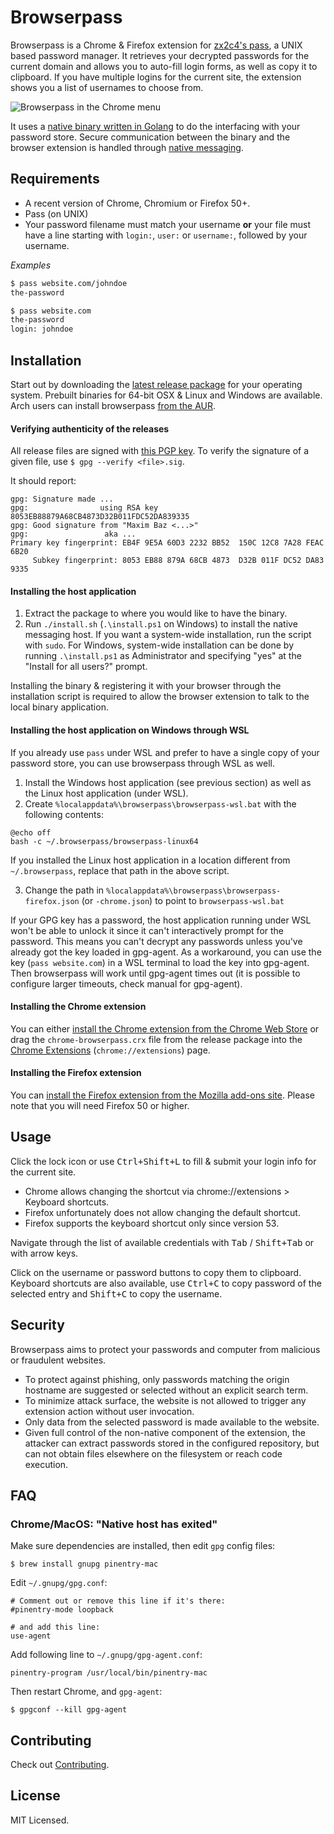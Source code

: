 Browserpass
=======

Browserpass is a Chrome & Firefox extension for [zx2c4's pass](https://www.passwordstore.org/), a UNIX based password manager. It retrieves your decrypted passwords for the current domain and allows you to auto-fill login forms, as well as copy it to clipboard. If you have multiple logins for the current site, the extension shows you a list of usernames to choose from.

![Browserpass in the Chrome menu](https://github.com/dannyvankooten/browserpass/raw/master/assets/example.gif)

It uses a [native binary written in Golang](https://github.com/dannyvankooten/browserpass/blob/master/browserpass.go) to do the interfacing with your password store. Secure communication between the binary and the browser extension is handled through [native messaging](https://developer.chrome.com/extensions/nativeMessaging).

## Requirements

- A recent version of Chrome, Chromium or Firefox 50+.
- Pass (on UNIX)
- Your password filename must match your username **or** your file must have a line starting with `login:`, `user:` or `username:`, followed by your username.

_Examples_

```bash
$ pass website.com/johndoe
the-password

$ pass website.com
the-password
login: johndoe
```

## Installation

Start out by downloading the [latest release package](https://github.com/dannyvankooten/browserpass/releases) for your operating system. Prebuilt binaries for 64-bit OSX & Linux and Windows are available. Arch users can install browserpass [from the AUR](https://aur.archlinux.org/packages/browserpass/).

#### Verifying authenticity of the releases

All release files are signed with [this PGP key](https://keybase.io/maximbaz). To verify the signature of a given file, use `$ gpg --verify <file>.sig`.

It should report: 

```
gpg: Signature made ...
gpg:                using RSA key 8053EB88879A68CB4873D32B011FDC52DA839335
gpg: Good signature from "Maxim Baz <...>"
gpg:                 aka ...
Primary key fingerprint: EB4F 9E5A 60D3 2232 BB52  150C 12C8 7A28 FEAC 6B20
     Subkey fingerprint: 8053 EB88 879A 68CB 4873  D32B 011F DC52 DA83 9335
```

#### Installing the host application

1. Extract the package to where you would like to have the binary.
1. Run `./install.sh` (`.\install.ps1` on Windows) to install the native messaging host. If you want a system-wide installation, run the script with `sudo`. For Windows, system-wide installation can be done by running `.\install.ps1` as Administrator and specifying "yes" at the "Install for all users?" prompt.

Installing the binary & registering it with your browser through the installation script is required to allow the browser extension to talk to the local binary application.

#### Installing the host application on Windows through WSL

If you already use `pass` under WSL and prefer to have a single copy of your password store, you can use browserpass through WSL as well.
1. Install the Windows host application (see previous section) as well as the Linux host application (under WSL).
2. Create `%localappdata%\browserpass\browserpass-wsl.bat` with the following contents:
```
@echo off
bash -c ~/.browserpass/browserpass-linux64
```
If you installed the Linux host application in a location different from `~/.browserpass`, replace that path in the above script.

3. Change the path in `%localappdata%\browserpass\browserpass-firefox.json` (or `-chrome.json`) to point to `browserpass-wsl.bat`

If your GPG key has a password, the host application running under WSL won't be able to unlock it since it can't interactively prompt for the password. This means you can't decrypt any passwords unless you've already got the key loaded in gpg-agent.
As a workaround, you can use the key (`pass website.com`) in a WSL terminal to load the key into gpg-agent. Then browserpass will work until gpg-agent times out (it is possible to configure larger timeouts, check manual for gpg-agent).

#### Installing the Chrome extension

You can either [install the Chrome extension from the Chrome Web Store](https://chrome.google.com/webstore/detail/browserpass/naepdomgkenhinolocfifgehidddafch) or drag the `chrome-browserpass.crx` file from the release package into the [Chrome Extensions](chrome://extensions) (`chrome://extensions`) page.

#### Installing the Firefox extension

You can [install the Firefox extension from the Mozilla add-ons site](https://addons.mozilla.org/en-US/firefox/addon/browserpass-ce/). Please note that you will need Firefox 50 or higher.

## Usage

Click the lock icon or use <kbd>Ctrl+Shift+L</kbd> to fill & submit your login info for the current site.

- Chrome allows changing the shortcut via chrome://extensions > Keyboard shortcuts.
- Firefox unfortunately does not allow changing the default shortcut.
- Firefox supports the keyboard shortcut only since version 53.

Navigate through the list of available credentials with <kbd>Tab</kbd> / <kbd>Shift+Tab</kbd> or with arrow keys.

Click on the username or password buttons to copy them to clipboard. Keyboard shortcuts are also available, use <kbd>Ctrl+C</kbd> to copy password of the selected entry and <kbd>Shift+C</kbd> to copy the username.

## Security

Browserpass aims to protect your passwords and computer from malicious or fraudulent websites.

* To protect against phishing, only passwords matching the origin hostname are suggested or selected without an explicit search term.
* To minimize attack surface, the website is not allowed to trigger any extension action without user invocation.
* Only data from the selected password is made available to the website.
* Given full control of the non-native component of the extension, the attacker can extract passwords stored in the configured repository, but can not obtain files elsewhere on the filesystem or reach code execution.

## FAQ

### Chrome/MacOS: "Native host has exited"
Make sure dependencies are installed, then edit `gpg` config files:
```
$ brew install gnupg pinentry-mac
```

Edit `~/.gnupg/gpg.conf`:
```
# Comment out or remove this line if it's there:
#pinentry-mode loopback

# and add this line:
use-agent
```

Add following line to `~/.gnupg/gpg-agent.conf`:
```
pinentry-program /usr/local/bin/pinentry-mac
```

Then restart Chrome, and `gpg-agent`:
```
$ gpgconf --kill gpg-agent
```

## Contributing

Check out [Contributing](CONTRIBUTING.md).

## License

MIT Licensed.
